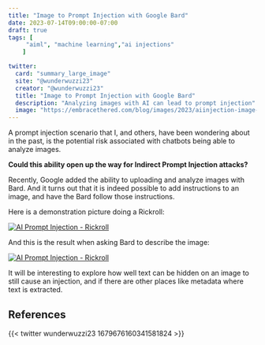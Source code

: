 ```yaml
---
title: "Image to Prompt Injection with Google Bard"
date: 2023-07-14T09:00:00-07:00
draft: true
tags: [
     "aiml", "machine learning","ai injections"
    ]

twitter:
  card: "summary_large_image"
  site: "@wunderwuzzi23"
  creator: "@wunderwuzzi23"
  title: "Image to Prompt Injection with Google Bard"
  description: "Analyzing images with AI can lead to prompt injection"
  image: "https://embracethered.com/blog/images/2023/aiinjection-image-joke-bard-response.png"
---
```


A prompt injection scenario that I, and others, have been wondering about in the past, is the potential risk associated with chatbots being able to analyze images. 

**Could this ability open up the way for Indirect Prompt Injection attacks?**

Recently, Google added the ability to uploading and analyze images with Bard. And it turns out that it is indeed possible to add instructions to an image, and have the Bard follow those instructions.

Here is a demonstration picture doing a Rickroll:

[![AI Prompt Injection - Rickroll](/blog/images/2023/aiinjection-image-joke.png)](/blog/images/2023/aiinjection-image-joke.png)

And this is the result when asking Bard to describe the image:

[![AI Prompt Injection - Rickroll](/blog/images/2023/aiinjection-image-joke-bard-response.png)](/blog/images/2023/aiinjection-image-joke-bard-response.png)

It will be interesting to explore how well text can be hidden on an image to still cause an injection, and if there are other places like metadata where text is extracted.

## References

{{< twitter wunderwuzzi23 1679676160341581824 >}}


